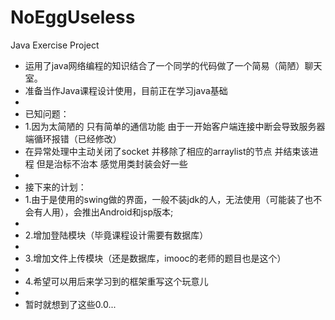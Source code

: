 # NoEggUseless
Java Exercise Project

 *  运用了java网络编程的知识结合了一个同学的代码做了一个简易（简陋）聊天室。
 *    准备当作Java课程设计使用，目前正在学习java基础
 *
 *  已知问题：
 *    1.因为太简陋的 只有简单的通信功能 由于一开始客户端连接中断会导致服务器端循环报错（已经修改） 
 *    在异常处理中主动关闭了socket 并移除了相应的arraylist的节点 并结束该进程 但是治标不治本 感觉用类封装会好一些 
 *    
 *   接下来的计划：
 *    1.由于是使用的swing做的界面，一般不装jdk的人，无法使用（可能装了也不会有人用），会推出Android和jsp版本;
 *   
 *    2.增加登陆模块（毕竟课程设计需要有数据库）
 *    
 *    3.增加文件上传模块（还是数据库，imooc的老师的题目也是这个）
 *    
 *    4.希望可以用后来学习到的框架重写这个玩意儿
 *
 *    暂时就想到了这些0.0...
 
